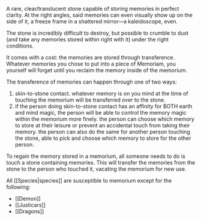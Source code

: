 A rare, clear/translucent stone capable of storing memories in perfect clarity. At the right angles, said memories can even visually show up on the side of it, a freeze frame in a shattered mirror—a kaleidoscope, even. 

The stone is incredibly difficult to destroy, but possible to crumble to dust (and take any memories stored within right with it) under the right conditions.

It comes with a cost: the memories are stored through transference. Whatever memories you chose to put into a piece of Memoriam, you yourself will forget until you reclaim the memory inside of the memorium.

The transference of memories can happen through one of two ways:
1. skin-to-stone contact. whatever memory is on you mind at the time of touching the memorium will be transferred over to the stone.
2. if the person doing skin-to-stone contact has an affinity for BOTH earth and mind magic, the person will be able to control the memory magic within the memorium more finely. the person can choose which memory to store at their leisure or prevent an accidental touch from taking their memory. the person can also do the same for another person touching the stone, able to pick and choose which memory to store for the other person.

To regain the memory stored in a memorium, all someone needs to do is touch a stone containing memories. This will transfer the memories from the stone to the person who touched it, vacating the memorium for new use. 

All [[Species|species]] are susceptible to memorium except for the following:

- [[Demon]]
- [[Justicars]]
- [[Dragons]]
